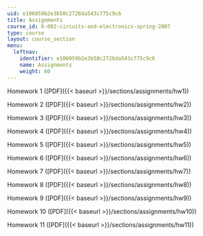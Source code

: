```yaml
---
uid: e106059b2e3b50c2726da543c775c9c6
title: Assignments
course_id: 6-002-circuits-and-electronics-spring-2007
type: course
layout: course_section
menu:
  leftnav:
    identifier: e106059b2e3b50c2726da543c775c9c6
    name: Assignments
    weight: 60
---
```


Homework 1 ([PDF]({{< baseurl >}}/sections/assignments/hw1))

Homework 2 ([PDF]({{< baseurl >}}/sections/assignments/hw2))

Homework 3 ([PDF]({{< baseurl >}}/sections/assignments/hw3))

Homework 4 ([PDF]({{< baseurl >}}/sections/assignments/hw4))

Homework 5 ([PDF]({{< baseurl >}}/sections/assignments/hw5))

Homework 6 ([PDF]({{< baseurl >}}/sections/assignments/hw6))

Homework 7 ([PDF]({{< baseurl >}}/sections/assignments/hw7))

Homework 8 ([PDF]({{< baseurl >}}/sections/assignments/hw8))

Homework 9 ([PDF]({{< baseurl >}}/sections/assignments/hw9))

Homework 10 ([PDF]({{< baseurl >}}/sections/assignments/hw10))

Homework 11 ([PDF]({{< baseurl >}}/sections/assignments/hw11))